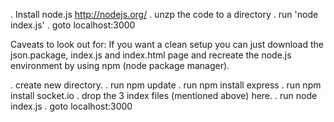 .  Install node.js http://nodejs.org/
.  unzp the code to a directory
.  run 'node index.js'
.  goto localhost:3000

Caveats to look out for:  If you want a clean setup you can just download the json.package, index.js and index.html page and recreate the node.js environment by using npm (node package manager).

. create new directory.
. run npm update
. run npm install express
. run npm install socket.io
. drop the 3 index files (mentioned above) here.
. run node index.js
. goto localhost:3000
